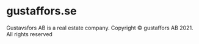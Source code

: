 # gustaffors.se
 Gustavsfors AB is a real estate company. Copyright © gustaffors AB 2021. All rights reserved
